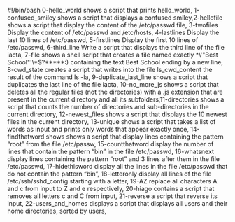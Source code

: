 #!/bin/bash
0-hello_world shows a script that prints hello_world, 1-confused_smiley shows a script that displays a confused smiley,2-hellofile shows a script that display the content of the /etc/passwd file, 3-twofiles Display the content of /etc/passwd and /etc/hosts, 4-lastlines Display the last 10 lines of /etc/passwd, 5-firstlines Display the first 10 lines of /etc/passwd, 6-third_line Write a script that displays the third line of the file iacta, 7-file shows  a shell script that creates a file named exactly \*\\'"Best School"\'\\*$\?\*\*\*\*\*:) containing the text Best School ending by a new line, 8-cwd_state creates a script that writes into the file ls_cwd_content the result of the command ls -la, 9-duplicate_last_line shows a script that duplicates the last line of the file iacta, 10-no_more_js shows a script that deletes all the regular files (not the directories) with a .js extension that are present in the current directory and all its subfolders,11-directories shows a script that counts the number of directories and sub-directories in the current directory, 12-newest_files shows a script that displays the 10 newest files in the current directory, 13-unique shows a script that takes a list of words as input and prints only words that appear exactly once, 14-findthatword shows shows a script that display lines containing the pattern “root” from the file /etc/passw, 15-countthatword display the number of lines that contain the pattern “bin” in the file /etc/passwd, 16-whatsnext display lines containing the pattern “root” and 3 lines after them in the file /etc/passwd, 17-hidethisword display all the lines in the file /etc/passwd that do not contain the pattern “bin”, 18-letteronly display all lines of the file /etc/ssh/sshd_config starting with a letter, 19-AZ replace all characters A and c from input to Z and e respectively, 20-hiago contains  a script that removes all letters c and C from input, 21-reverse  a script that reverse its input, 22-users_and_homes displays a script that displays all users and their home directories, sorted by users, 

